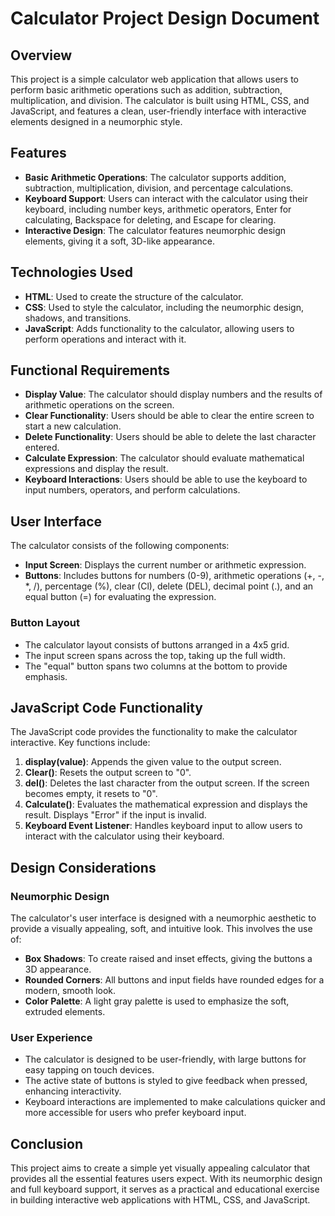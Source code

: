# Calculator Project Design Document

## Overview
This project is a simple calculator web application that allows users to perform basic arithmetic operations such as addition, subtraction, multiplication, and division. The calculator is built using HTML, CSS, and JavaScript, and features a clean, user-friendly interface with interactive elements designed in a neumorphic style.

## Features
- **Basic Arithmetic Operations**: The calculator supports addition, subtraction, multiplication, division, and percentage calculations.
- **Keyboard Support**: Users can interact with the calculator using their keyboard, including number keys, arithmetic operators, Enter for calculating, Backspace for deleting, and Escape for clearing.
- **Interactive Design**: The calculator features neumorphic design elements, giving it a soft, 3D-like appearance.

## Technologies Used
- **HTML**: Used to create the structure of the calculator.
- **CSS**: Used to style the calculator, including the neumorphic design, shadows, and transitions.
- **JavaScript**: Adds functionality to the calculator, allowing users to perform operations and interact with it.

## Functional Requirements
- **Display Value**: The calculator should display numbers and the results of arithmetic operations on the screen.
- **Clear Functionality**: Users should be able to clear the entire screen to start a new calculation.
- **Delete Functionality**: Users should be able to delete the last character entered.
- **Calculate Expression**: The calculator should evaluate mathematical expressions and display the result.
- **Keyboard Interactions**: Users should be able to use the keyboard to input numbers, operators, and perform calculations.

## User Interface
The calculator consists of the following components:
- **Input Screen**: Displays the current number or arithmetic expression.
- **Buttons**: Includes buttons for numbers (0-9), arithmetic operations (+, -, *, /), percentage (%), clear (Cl), delete (DEL), decimal point (.), and an equal button (=) for evaluating the expression.

### Button Layout
- The calculator layout consists of buttons arranged in a 4x5 grid.
- The input screen spans across the top, taking up the full width.
- The "equal" button spans two columns at the bottom to provide emphasis.

## JavaScript Code Functionality
The JavaScript code provides the functionality to make the calculator interactive. Key functions include:
1. **display(value)**: Appends the given value to the output screen.
2. **Clear()**: Resets the output screen to "0".
3. **del()**: Deletes the last character from the output screen. If the screen becomes empty, it resets to "0".
4. **Calculate()**: Evaluates the mathematical expression and displays the result. Displays "Error" if the input is invalid.
5. **Keyboard Event Listener**: Handles keyboard input to allow users to interact with the calculator using their keyboard.

## Design Considerations
### Neumorphic Design
The calculator's user interface is designed with a neumorphic aesthetic to provide a visually appealing, soft, and intuitive look. This involves the use of:
- **Box Shadows**: To create raised and inset effects, giving the buttons a 3D appearance.
- **Rounded Corners**: All buttons and input fields have rounded edges for a modern, smooth look.
- **Color Palette**: A light gray palette is used to emphasize the soft, extruded elements.

### User Experience
- The calculator is designed to be user-friendly, with large buttons for easy tapping on touch devices.
- The active state of buttons is styled to give feedback when pressed, enhancing interactivity.
- Keyboard interactions are implemented to make calculations quicker and more accessible for users who prefer keyboard input.

## Conclusion
This project aims to create a simple yet visually appealing calculator that provides all the essential features users expect. With its neumorphic design and full keyboard support, it serves as a practical and educational exercise in building interactive web applications with HTML, CSS, and JavaScript.

